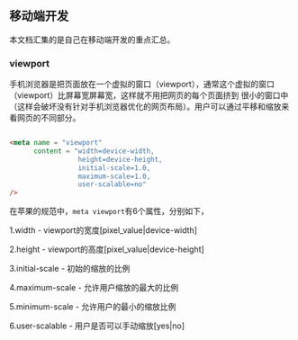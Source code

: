 ## 移动端开发

本文档汇集的是自己在移动端开发的重点汇总。

### viewport

手机浏览器是把页面放在一个虚拟的窗口（viewport），通常这个虚拟的窗口（viewport）比屏幕宽屏幕宽，这样就不用把网页的每个页面挤到
很小的窗口中（这样会破坏没有针对手机浏览器优化的网页布局）。用户可以通过平移和缩放来看网页的不同部分。

```html

<meta name = "viewport"
      content = "width=device-width,
                 height=device-height,
                 initial-scale=1.0,
                 maximum-scale=1.0,
                 user-scalable=no"
/>

```

在苹果的规范中，`meta viewport`有6个属性，分别如下，

1.width - viewport的宽度[pixel_value|device-width]

2.height - viewport的高度[pixel_value|device-height]

3.initial-scale - 初始的缩放的比例

4.maximum-scale - 允许用户缩放的最大的比例

5.minimum-scale - 允许用户的最小的缩放比例

6.user-scalable - 用户是否可以手动缩放[yes|no]
